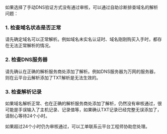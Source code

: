 如果选择了手动DNS验证方式没有通过审核，可以通过自助诊断排查域名的解析问题：

### 1. 检查域名状态是否正常
请先确定域名可以正常解析。例如域名未实名认证时、域名刚刚购买入手时，都存在无法正常解析的情况。

### 2. 检查DNS服务器
请先确认在正确的解析服务商处添加了解析。例如DNS服务器为万网的服务器，则在云平台云解析添加了TXT解析是无法生效的。

### 3. 检查解析记录
如果域名解析正常、也在正确的解析服务商处添加了解析，仍然没有审核通过，很可能是手误输入了主机记录、记录值等，如果确认TXT记录已经完整无误添加了，请耐心等待24个小时。

如果超过24个小时仍为审核通过，可以工单联系云平台工程师协助您处理。
